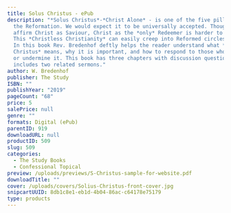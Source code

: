 ```yaml
---
title: Solus Christus - ePub
description: "*Solus Christus*-*Christ Alone* - is one of the five pillars of
  the Reformation. We would expect it to be universally accepted. Though many
  affirm Christ as Saviour, Christ as the *only* Redeemer is harder to accept.
  This *Christless Christianity* can easily creep into Reformed circles as well.
  In this book Rev. Bredenhof deftly helps the reader understand what *Solus
  Christus* means, why it is important, and how to respond to those who deny it
  or undermine it. This book has three chapters with discussion questions and
  includes two related sermons."
author: W. Bredenhof
publisher: The Study
ISBN: ""
publishYear: "2019"
pageCount: "68"
price: 5
salePrice: null
genre: ""
formats: Digital (ePub)
parentID: 919
downloadURL: null
productID: 509
slug: 509
categories:
  - The Study Books
  - Confessional Topical
preview: /uploads/previews/S-Christus-sample-for-website.pdf
downloadTitle: ""
cover: /uploads/covers/Solius-Christus-front-cover.jpg
snipcartUUID: 8db1c8e1-eb1d-4b04-86ac-c64178e75179
type: products
---
```

